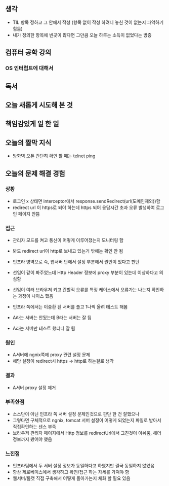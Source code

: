 ## 생각
- TIL 항목 정하고 그 안에서 작성 (항목 없이 작성 하려니 놓친 것이 없는지 파악하기 힘듬)
- 내가 정의한 항목에 빈곳이 많다면 그만큼 오늘 하루는 소득이 없었다는 방증


## 컴퓨터 공학 강의

### OS 인터럽트에 대해서 


## 독서

## 오늘 새롭게 시도해 본 것

## 책임감있게 일 한 일

## 오늘의 짤막 지식
- 방화벽 오픈 간단히 확인 할 때는 telnet ping 


## 오늘의 문제 해결 경험

### 상황
- 로그인 x 상태면 interceptor에서 response.sendRedirect(url(도메인제외))함 
- redirect url 이 https로 되야 하는데 https 되어 응답시간 초과 오류 발생하여 로그인 페이지 안뜸

### 접근
- 관리자 모드를 켜고 통신이 어떻게 이루어졌는지 모니터링 함
- 봐도 redirect url이 http로 보내고 있는거 밖에는 확인 안 됨
- 인프라 영역으로 즉, 웹서버 단에서 설정 부분에서 원인이 있다고 판단
- 선임이 같이 봐주었느데 Http Header 정보에 proxy 부분이 있는데 이상하다고 의심함 
- 선임이 여러 브라우저 키고 간할적 오류를 특정 케이스에서 오류가는 나는지 확인하는 과정이 나이스 했음

- 인프라 쪽에서는 이중환 된 서버를 풀고 1나씩 올려 테스트 해봄
- A라는 서버는 안됬는데 B라는 서버는 잘 됨
- A라는 서버만 테스트 했더니 잘 됨

### 원인 
- A서버에 ngnix쪽에 proxy 관련 설정 문제
- 해당 설정이 redirect시 https -> http로 하는걸로 생각

### 결과
- A서버 proxy 설정 제거

### 부족한점
- 소스단이 아닌 인프라 쪽 서버 설정 문제인것으로 판단 한 건 잘했으나
- 그렇다면 구체적으로 ngnix, tomcat 서버 설정이 어떻게 되었는지 파일로 받아서 직접확인하는 센스 부족 
- 브라우저 관리자 페이지에서 Http 정보를 redirectUrl에서 그친것이 아쉬움, 헤더 정보까지 봤어야 했음 

### 느낀점
- 인프라팀에서 두 서버 설정 정보가 동일하다고 하였지만 결국 동일하지 않았음
- 항상 제로베이스에서 생각하고 확인/접근 하는 자세를 가져야 함
- 웹서버/톰캣 직접 구축해서 어떻게 돌아가는지 체화 할 필요 있음
